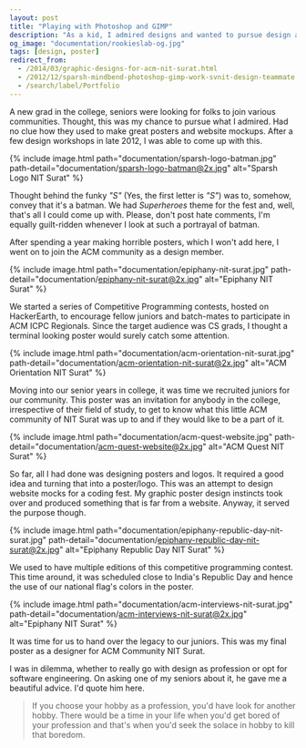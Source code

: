 ```yaml
---
layout: post
title: "Playing with Photoshop and GIMP"
description: "As a kid, I admired designs and wanted to pursue design as a career. (Un)fortunately, I married Software Engineering. These were some of the designs that were created for college fests."
og_image: "documentation/rookieslab-og.jpg"
tags: [design, poster]
redirect_from:
  - /2014/03/graphic-designs-for-acm-nit-surat.html
  - /2012/12/sparsh-mindbend-photoshop-gimp-work-svnit-design-teammate.html
  - /search/label/Portfolio
---
```



A new grad in the college, seniors were looking for folks to join various communities. Thought, this was my chance to pursue what I admired. Had no clue how they used to make great posters and website mockups. After a few design workshops in late 2012, I was able to come up with this.

{% include image.html path="documentation/sparsh-logo-batman.jpg" path-detail="documentation/sparsh-logo-batman@2x.jpg" alt="Sparsh Logo NIT Surat" %}

Thought behind the funky *"S"* (Yes, the first letter is *"S"*) was to, somehow, convey that it's a batman. We had *Superheroes* theme for the fest and, well, that's all I could come up with. Please, don't post hate comments, I'm equally guilt-ridden whenever I look at such a portrayal of batman.

After spending a year making horrible posters, which I won't add here, I went on to join the ACM community as a design member.

{% include image.html path="documentation/epiphany-nit-surat.jpg" path-detail="documentation/epiphany-nit-surat@2x.jpg" alt="Epiphany NIT Surat" %}

We started a series of Competitive Programming contests, hosted on HackerEarth, to encourage fellow juniors and batch-mates to participate in ACM ICPC Regionals. Since the target audience was CS grads, I thought a terminal looking poster would surely catch some attention.

{% include image.html path="documentation/acm-orientation-nit-surat.jpg" path-detail="documentation/acm-orientation-nit-surat@2x.jpg" alt="ACM Orientation NIT Surat" %}

Moving into our senior years in college, it was time we recruited juniors for our community. This poster was an invitation for anybody in the college, irrespective of their field of study, to get to know what this little ACM community of NIT Surat was up to and if they would like to be a part of it.

{% include image.html path="documentation/acm-quest-website.jpg" path-detail="documentation/acm-quest-website@2x.jpg" alt="ACM Quest NIT Surat" %}

So far, all I had done was designing posters and logos. It required a good idea and turning that into a poster/logo. This was an attempt to design website mocks for a coding fest. My graphic poster design instincts took over and produced something that is far from a website. Anyway, it served the purpose though.


{% include image.html path="documentation/epiphany-republic-day-nit-surat.jpg" path-detail="documentation/epiphany-republic-day-nit-surat@2x.jpg" alt="Epiphany Republic Day NIT Surat" %}

We used to have multiple editions of this competitive programming contest. This time around, it was scheduled close to India's Republic Day and hence the use of our national flag's colors in the poster.

{% include image.html path="documentation/acm-interviews-nit-surat.jpg" path-detail="documentation/acm-interviews-nit-surat@2x.jpg" alt="Epiphany NIT Surat" %}

It was time for us to hand over the legacy to our juniors. This was my final poster as a designer for ACM Community NIT Surat.

I was in dilemma, whether to really go with design as profession or opt for software engineering. On asking one of my seniors about it, he gave me a beautiful advice. I'd quote him here.

> If you choose your hobby as a profession, you'd have look for another hobby. There would be a time in your life when you'd get bored of your profession and that's when you'd seek the solace in hobby to kill that boredom.
